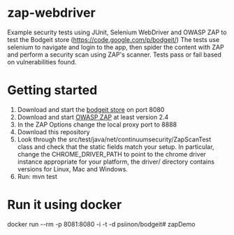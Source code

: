 zap-webdriver
=============
Example security tests using JUnit, Selenium WebDriver and OWASP ZAP to test the Bodgeit store (https://code.google.com/p/bodgeit/)
The tests use selenium to navigate and login to the app, then spider the content with ZAP and perform a security scan using ZAP's scanner.  Tests pass or fail based on vulnerabilities found.

Getting started
===============
1. Download and start the [bodgeit store](https://code.google.com/p/bodgeit/) on port 8080
2. Download and start [OWASP ZAP](https://code.google.com/p/zaproxy/wiki/Downloads?tm=2) at least version 2.4 
3. In the ZAP Options change the local proxy port to 8888
4. Download this repository
5. Look through the src/test/java/net/continuumsecurity/ZapScanTest class and check that the static fields match your setup.  In particular, change the CHROME_DRIVER_PATH to point to the chrome driver instance appropriate for your platform, the driver/ directory contains versions for Linux, Mac and Windows.
5. Run: mvn test

Run it using docker
=======
docker run --rm -p 8081:8080 -i -t -d psiinon/bodgeit# zapDemo
